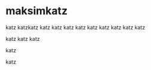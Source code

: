 # maksimkatz
katz
katzkatz
katz
katz
katz
katz
katz
katz
katz
katz
katz

katz
katz
katz


katz

katz

